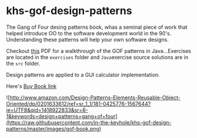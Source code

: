 khs-gof-design-patterns
=======================

The Gang of Four desing patterns book, whas a seminal piece of work that helped introduce OO to the software development world in the 90's.  Understanding these patterns will help your own software designs. 

Checkout [this]() PDF for a walkthrough of the GOF patterns in Java...Exercises are located in the `exercises` folder and `Java`exercise source solutions are in the `src` folder.  

Design patterns are applied to a GUI calculator implementation.

Here's  [Buy Book link](http://www.amazon.com/Design-Patterns-Elements-Reusable-Object-Oriented/dp/0201633612/ref=sr_1_1/181-0425776-1567644?ie=UTF8&qid=1418922833&sr=8-1&keywords=design+patterns+gang+of+four) 

![http://www.amazon.com/Design-Patterns-Elements-Reusable-Object-Oriented/dp/0201633612/ref=sr_1_1/181-0425776-1567644?ie=UTF8&qid=1418922833&sr=8-1&keywords=design+patterns+gang+of+four](https://raw.githubusercontent.com/in-the-keyhole/khs-gof-design-patterns/master/images/gof-book.png)





 


